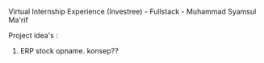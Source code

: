 Virtual Internship Experience (Investree) - Fullstack - Muhammad Syamsul Ma'rif

Project idea's :
1. ERP stock opname. konsep??
